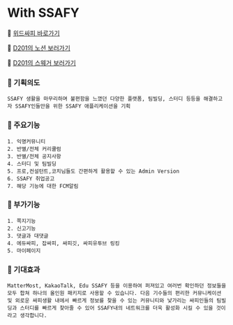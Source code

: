 # With SSAFY

🔗 [위드싸피 바로가기](https://k6d201.p.ssafy.io/)

🔗 [D201의 노션 보러가기](https://www.notion.so/WITH-SSAFY-c41eedd044294bb78557f7471f049ce7)

🔗 [D201의 스웨거 보러가기](https://k6d201.p.ssafy.io/swagger-ui.html)

### 👀 기획의도

    SSAFY 생활을 마무리하며 불편함을 느꼈던 다양한 플랫폼, 팀빌딩, 스터디 등등을 해결하고자 SSAFY인들만을 위한 SSAFY 애플리케이션을 기획

### 👀 주요기능

    1. 익명커뮤니티
    2. 반별/전체 커리큘럼
    3. 반별/전체 공지사항
    4. 스터디 및 팀빌딩
    5. 프로,컨설턴트,코치님들도 간편하게 활용할 수 있는 Admin Version
    6. SSAFY 취업공고
    7. 해당 기능에 대한 FCM알림

### 👀 부가기능

    1. 쪽지기능
    2. 신고기능
    3. 댓글과 대댓글
    4. 에듀싸피, 잡싸피, 싸피깃, 싸피유투브 링킹
    5. 마이페이지
    
### 👀 기대효과

    MatterMost, KakaoTalk, Edu SSAFY 등을 이용하여 퍼져있고 여러번 확인하던 정보들을 모두 합쳐 하나의 올인원 패키지로 사용할 수 있습니다. 다음 기수들의 편리한 커뮤니케이션 및 외로운 싸피생활 내에서 빠르게 정보를 찾을 수 있는 커뮤니티와 낯가리는 싸피인들의 팀빌딩과 스터디를 빠르게 찾아줄 수 있어 SSAFY내의 네트워크를 더욱 활성화 시킬 수 있을 것이라고 생각합니다.




